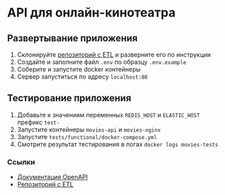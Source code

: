 # API для онлайн-кинотеатра

## Развертывание приложения
1. Склонируйте [репозиторий с ETL](https://github.com/PyotrAristov/new_admin_panel_sprint_3) и разверните его по инструкции
2. Создайте и заполните файл `.env` по образцу `.env.example`
3. Соберите и запустите docker контейнеры
4. Сервер запуститься по адресу `localhost:80`

## Тестирование приложения
1. Добавьте к значениям переменных `REDIS_HOST` и `ELASTIC_HOST` префикс `test-`
2. Запустите контейнеры `movies-api` и `movies-nginx`
3. Запустите `tests/functional/docker-compose.yml`
4. Смотрите результат тестирования в логах `docker logs movies-tests`

### Ссылки
* [Документация OpenAPI](http://localhost:80/api/openapi)
* [Репозиторий с ETL](https://github.com/PyotrAristov/new_admin_panel_sprint_3)